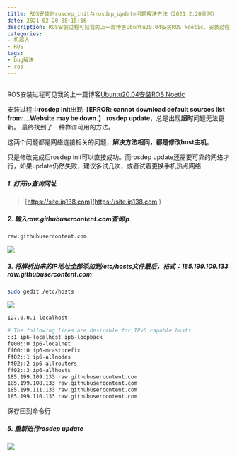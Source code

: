 ```yaml
---
title: ROS安装时rosdep_init与rosdep_update问题解决方法（2021.2.20亲测）
date: 2021-02-20 08:15:16
description: ROS安装过程可见我的上一篇博客Ubuntu20.04安装ROS_Noetic。安装过程中rosdep_init出现【ERROR_cannot download_default_sources_list_from…Website_may_be down.】。rosdep_update，总是出现超时问题无法更新。最终找到了一种靠谱可用的方法。
categories:
- 机器人
- ROS
tags:
- bug解决
- ros
---
```


##  

ROS安装过程可见我的上一篇博客[Ubuntu20.04安装ROS Noetic](https://blog.csdn.net/weixin_44543463/article/details/113862391)

安装过程中**rosdep init**出现【**ERROR: cannot download default sources list from:…Website may be down.**】
**rosdep update**，总是出现**超时**问题无法更新。
最终找到了一种靠谱可用的方法。

这两个问题都是网络连接相关的问题，**解决方法相同，都是修改host主机**。

只是修改完成后rosdep init可以直接成功。而rosdep update还需要可靠的网络才行，如果update仍然失败，建议多试几次，或者试着更换手机热点网络
##### 1. 打开ip查询网址
> [https://site.ip138.com](https://site.ip138.com
> )
##### 2. 输入raw.githubusercontent.com查询ip
```bash
raw.githubusercontent.com
```
![](https://gitee.com/huffiema/pictures/raw/master/image/202112231643086-rosdep-bug-1.png)
##### 3. 将解析出来的IP地址全部添加到/etc/hosts文件最后，格式：185.199.109.133 raw.githubusercontent.com
```bash
sudo gedit /etc/hosts
```
![](https://gitee.com/huffiema/pictures/raw/master/image/202112231643217-rosdep-bug-2.png)
```bash
127.0.0.1 localhost
  
# The following lines are desirable for IPv6 capable hosts
::1 ip6-localhost ip6-loopback
fe00::0 ip6-localnet
ff00::0 ip6-mcastprefix
ff02::1 ip6-allnodes
ff02::2 ip6-allrouters
ff02::3 ip6-allhosts
185.199.109.133 raw.githubusercontent.com
185.199.108.133 raw.githubusercontent.com
185.199.111.133 raw.githubusercontent.com
185.199.110.133 raw.githubusercontent.com
```
保存回到命令行
##### 5. 重新进行rosdep update
![](https://gitee.com/huffiema/pictures/raw/master/image/202112231643953-rosdep-bug-3.png)